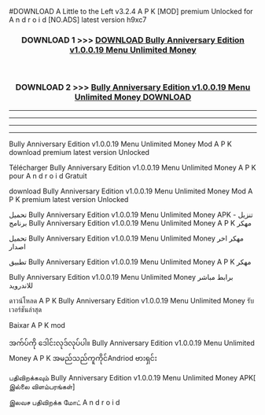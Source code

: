 #DOWNLOAD A Little to the Left v3.2.4 A P K [MOD] premium Unlocked for A n d r o i d [NO.ADS] latest version h9xc7 



<div align="center">

<h3>DOWNLOAD 1 >>> <a href="https://getmod1.web.app/?judule=Btd Battles">DOWNLOAD Bully Anniversary Edition v1.0.0.19   Menu Unlimited Money </a></h3><br>

<h3>DOWNLOAD 2 >>> <a href="https://getmod1.web.app/?judule=Btd Battles">Bully Anniversary Edition v1.0.0.19   Menu Unlimited Money  DOWNLOAD </a></h3>

</div>


----------------------------------------------------------

----------------------------------------------------------

----------------------------------------------------------

----------------------------------------------------------


Bully Anniversary Edition v1.0.0.19   Menu Unlimited Money  Mod A P K download premium latest version Unlocked

Télécharger Bully Anniversary Edition v1.0.0.19   Menu Unlimited Money  A P K pour A n d r o i d Gratuit

download Bully Anniversary Edition v1.0.0.19   Menu Unlimited Money  Mod A P K premium latest version Unlocked

تحميل Bully Anniversary Edition v1.0.0.19   Menu Unlimited Money  APK - تنزيل برنامج Bully Anniversary Edition v1.0.0.19   Menu Unlimited Money  A P K مهكر

تحميل Bully Anniversary Edition v1.0.0.19   Menu Unlimited Money  مهكر اخر اصدار

تطبيق Bully Anniversary Edition v1.0.0.19   Menu Unlimited Money  A P K مهكر

Bully Anniversary Edition v1.0.0.19   Menu Unlimited Money  برابط مباشر للاندرويد

ดาวน์โหลด A P K Bully Anniversary Edition v1.0.0.19   Menu Unlimited Money  รับเวอร์ชันล่าสุด

Baixar A P K mod

အက်ပ်ကို ဒေါင်းလုဒ်လုပ်ပါ။ Bully Anniversary Edition v1.0.0.19   Menu Unlimited Money  A P K အမည်သည်ကူကိုင်Andriod ဗားရှင်း

பதிவிறக்கவும் Bully Anniversary Edition v1.0.0.19   Menu Unlimited Money  APK[ இல்லை விளம்பரங்கள்] 
 
இலவச பதிவிறக்க மோட் A n d r o i d



